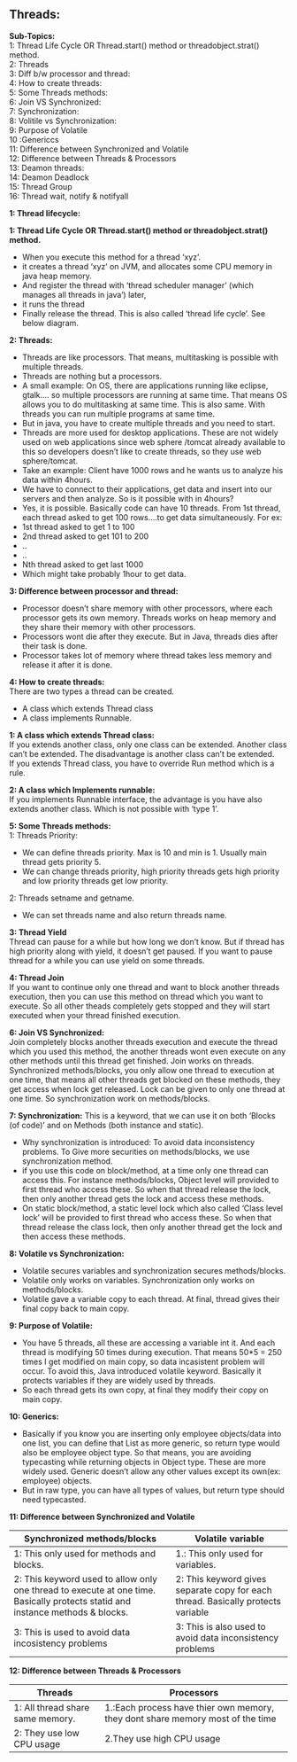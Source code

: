 **Threads:**
--------------

**Sub-Topics:**  
1: Thread Life Cycle OR Thread.start() method or threadobject.strat() method.   
2: Threads  
3: Diff b/w processor and thread:  
4: How to create threads:   
5: Some Threads  methods:   
6: Join VS Synchronized:   
7: Synchronization:  
8: Volitile vs Synchronization:   
9: Purpose of Volatile  
10 :Genericcs  
11: Difference between Synchronized and Volatile   
12: Difference between Threads & Processors  
13: Deamon threads:   
14: Deamon Deadlock  
15: Thread Group  
16: Thread wait, notify & notifyall


**1: Thread lifecycle:**


**1: Thread Life Cycle OR Thread.start() method or threadobject.strat() method.**   
- When you execute this method for a thread ‘xyz’.  
- it creates a thread ‘xyz’ on JVM, and allocates some CPU memory in java heap memory.  
- And register the thread with ‘thread scheduler manager’ (which manages all threads in java’) later,   
- it runs the thread    
- Finally release the thread.  This is also called ‘thread life cycle’. See below diagram.

**2: Threads:**  
- Threads are like processors. That means, multitasking is possible with multiple threads.  
- Threads are nothing but a processors.  
- A small example: On OS, there are applications running like eclipse, gtalk…. so multiple processors are running at same time. That means OS allows you to do multitasking at same time. This is also same. With threads you can run multiple programs at same time. 
- But in java, you have to create multiple threads and you need to start.  
- Threads are more used for desktop applications.  These are not widely used on web applications since web sphere /tomcat already available to this so developers doesn’t like to create threads, so they use web sphere/tomcat.  
- Take an example:  Client have 1000 rows and he wants us to analyze his data within 4hours.     
- We have to connect to their applications, get data and insert into our servers and then analyze. So is it possible with in 4hours?     
- Yes, it is possible. Basically code can have 10 threads. From 1st thread, each thread asked to get 100 rows….to get data simultaneously. For ex:     
- 1st thread asked to get 1 to 100  
- 2nd thread asked to get 101 to 200  
- ..  
- ..  
- Nth thread asked to get last 1000  
- Which might take probably 1hour to get data.

**3: Difference between processor and thread:**  
- Processor doesn’t share memory with other processors, where each processor gets its own memory. Threads works on heap memory and they share their memory with other processors.   
- Processors wont die after they execute. But in Java, threads dies after their task is done.  
- Processor takes lot of memory where thread takes less memory and release it after it is done.

**4: How to create threads:**   
There are two types a thread can be created.   
- A class which extends Thread class  
- A class implements Runnable. 

**1: A class which extends Thread class:**   
If you extends another class, only one class can be extended. Another class can’t be extended. The disadvantage is another class can’t be extended.  
If you extends Thread class, you have to override Run method which is a rule.  

**2: A class which Implements runnable:**   
If you implements Runnable interface, the advantage is you have also extends another class. Which is not possible with ‘type 1’.

**5: Some Threads  methods:**   
1: Threads Priority:   
- We can define threads priority. Max is 10 and min is 1. Usually main thread gets priority 5.  
- We can change threads priority, high priority threads gets high priority and low priority threads get low priority.  

2: Threads setname and getname.   
- We can set threads name and also return threads name.  

**3: Thread Yield**   
Thread can pause for a while but how long we don’t know. But if thread has high priority along with yield, it doesn’t get paused.  If you want to pause thread for a while you can use yield on some threads.    

**4: Thread Join**  
If you want to continue only one thread and want to block another threads execution, then you can use this method on  thread which you want to execute. So all other theads completely gets stopped and they will start executed when your thread finished execution.   

**6: Join VS Synchronized:**   
Join completely blocks another threads execution and execute the thread which you used this method, the another threads wont even execute on any other methods until this thread get finished. Join works on threads.
Synchronized methods/blocks, you only allow one thread to execution at one time, that means all other threads get blocked on these methods, they get access when lock get released. Lock can be given to only one thread at one time. So synchronization work on methods/blocks.

**7: Synchronization:**  This is a keyword, that we can use it on both ‘Blocks (of code)’ and on Methods (both instance and static).  
- Why synchronization is introduced: To avoid data inconsistency problems. To Give more securities on methods/blocks, we use synchronization method.  
- if you use this code on block/method, at a time only one thread can access this. For instance methods/blocks, Object level will provided to first thread who access these. So when that thread release the lock, then only another thread gets the lock and access these methods.  
- On static block/method, a static level lock which also called ‘Class level lock’ will be provided to first thread who access these. So when that thread release the class lock, then only another thread get the lock and then access these methods.

**8: Volatile vs Synchronization:**  
- Volatile secures variables and synchronization secures methods/blocks.  
- Volatile only works on variables. Synchronization only works on methods/blocks.  
- Volatile gave a variable copy to each thread. At final, thread gives their final copy back to main copy.

**9: Purpose of Volatile:**    
- You have 5 threads, all these are accessing a variable int it. And each thread is modifying 50 times during execution. That means 50*5 = 250 times I get modified on main copy, so data incasistent problem will occur. To avoid this, Java introduced volatile keyword. Basically it protects variables if they are widely used by threads.   
- So each thread gets its own copy, at final they modify their copy on main copy.

**10: Generics:**  
- Basically if you know you are inserting only employee objects/data into one list, you can define that List as more generic, so return type would also be employee object type. So that means, you are avoiding typecasting while returning objects in Object type. These are more widely used. Generic doesn’t allow any other values except its own(ex: employee) objects.   
- But in raw type, you can have all types of values, but return type should need typecasted. 

**11: Difference between Synchronized and Volatile**   

| Synchronized methods/blocks        |      Volatile variable|
| ------------- |-------------|
|1: This only used for methods and blocks. |1.: This only used for variables. |
|2: This keyword used to allow only one thread to execute at one time. Basically protects statid and instance methods & blocks.  |2: This keyword gives separate copy for each thread. Basically protects variable|
|3: This is used to avoid data incosistency problems  |3: This is also used to avoid data inconsistency problems |


**12: Difference between Threads & Processors**    


| Threads        |      Processors|
| ------------- |-------------|
|1: All thread share same memory. |1.:Each process have thier own memory, they dont share memory most of the time|
|2: They use low CPU usage |2.They use high CPU usage |
